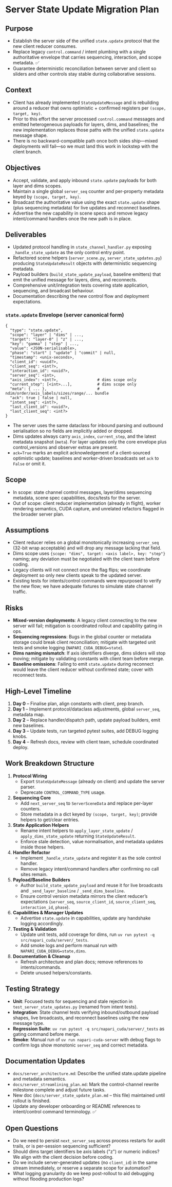 # Server State Update Migration Plan

## Purpose
- Establish the server side of the unified `state.update` protocol that the new client reducer consumes.
- Replace legacy `control.command` / intent plumbing with a single authoritative envelope that carries sequencing, interaction, and scope metadata. ✅
- Guarantee deterministic reconciliation between server and client so sliders and other controls stay stable during collaborative sessions.

## Context
- Client has already implemented `StateUpdateMessage` and is rebuilding around a reducer that owns optimistic + confirmed registers per `(scope, target, key)`.
- Prior to this effort the server processed `control.command` messages and emitted heterogeneous payloads for layers, dims, and baselines; the new implementation replaces those paths with the unified `state.update` message shape.
- There is no backward-compatible path once both sides ship—mixed deployments will fail—so we must land this work in lockstep with the client branch.

## Objectives
- Accept, validate, and apply inbound `state.update` payloads for both layer and dims scopes.
- Maintain a single global `server_seq` counter and per-property metadata keyed by `(scope, target, key)`.
- Broadcast the authoritative value using the exact `state.update` shape (plus sequencing metadata) for live updates and reconnect baselines.
- Advertise the new capability in scene specs and remove legacy intent/command handlers once the new path is in place.

## Deliverables
- Updated protocol handling in `state_channel_handler.py` exposing `_handle_state_update` as the only control entry point.
- Refactored scene helpers (`server_scene.py`, `server_state_updates.py`) producing `StateUpdateResult` objects with deterministic sequencing metadata.
- Payload builders (`build_state_update_payload`, baseline emitters) that emit the unified message for layers, dims, and reconnects.
- Comprehensive unit/integration tests covering state application, sequencing, and broadcast behaviour.
- Documentation describing the new control flow and deployment expectations.

### `state.update` Envelope (server canonical form)

```
{
  "type": "state.update",
  "scope": "layer" | "dims" | ...,
  "target": "layer-0" | "z" | ...,
  "key": "gamma" | "step" | ...,
  "value": <JSON-serialisable>,
  "phase": "start" | "update" | "commit" | null,
  "timestamp": <unix-seconds>,
  "client_id": <uuid?>,
  "client_seq": <int?>,
  "interaction_id": <uuid?>,
  "server_seq": <int>,
  "axis_index": <int?>,                 # dims scope only
  "current_step": [<int>...],           # dims scope only
  "meta": { ... },                      # ndim/order/axis_labels/sizes/range/... bundle
  "ack": true | false | null,
  "intent_seq": <int?>,
  "last_client_id": <uuid?>,
  "last_client_seq": <int?>
}
```

- The server uses the same dataclass for inbound parsing and outbound serialisation so no fields are implicitly added or dropped.
- Dims updates always carry `axis_index`, `current_step`, and the latest metadata snapshot (`meta`). For layer updates only the core envelope plus control_versions and observer extras are present.
- `ack=True` marks an explicit acknowledgement of a client-sourced optimistic update; baselines and worker-driven broadcasts set `ack` to `False` or omit it.


## Scope
- In scope: state channel control messages, layer/dims sequencing metadata, scene spec capabilities, docs/tests for the server.
- Out of scope: client reducer implementation (already in flight), worker rendering semantics, CUDA capture, and unrelated refactors flagged in the broader server plan.

## Assumptions
- Client reducer relies on a global monotonically increasing `server_seq` (32-bit wrap acceptable) and will drop any message lacking that field.
- Dims scope uses `{scope: "dims", target: <axis label>, key: "step"}` naming; any deviation must be negotiated with the client team before coding.
- Legacy clients will not connect once the flag flips; we coordinate deployment so only new clients speak to the updated server.
- Existing tests for intents/control commands were repurposed to verify the new flow; we have adequate fixtures to simulate state channel traffic.

## Risks
- **Mixed-version deployments**: A legacy client connecting to the new server will fail; mitigation is coordinated rollout and capability gating in ops.
- **Sequencing regressions**: Bugs in the global counter or metadata storage could break client reconciliation; mitigate with targeted unit tests and smoke logging (`NAPARI_CUDA_DEBUG=state`).
- **Dims naming mismatch**: If axis identifiers diverge, dims sliders will stop moving; mitigate by validating constants with client team before merge.
- **Baseline omissions**: Failing to emit `state.update` during reconnect would leave the client reducer without confirmed state; cover with reconnect tests.

## High-Level Timeline
1. **Day 0** – Finalise plan, align constants with client, prep branch.
2. **Day 1** – Implement protocol/dataclass adjustments, global `server_seq`, metadata map.
3. **Day 2** – Replace handler/dispatch path, update payload builders, emit new baselines.
4. **Day 3** – Update tests, run targeted pytest suites, add DEBUG logging knobs.
5. **Day 4** – Refresh docs, review with client team, schedule coordinated deploy.

## Work Breakdown Structure
1. **Protocol Wiring**
   - Export `StateUpdateMessage` (already on client) and update the server parser.
   - Deprecate `CONTROL_COMMAND_TYPE` usage.
2. **Sequencing Core**
   - Add `next_server_seq` to `ServerSceneData` and replace per-layer counters.
   - Store metadata in a dict keyed by `(scope, target, key)`; provide helpers to get/clear entries.
3. **State Application Helpers**
   - Rename intent helpers to `apply_layer_state_update` / `apply_dims_state_update` returning `StateUpdateResult`.
   - Enforce stale detection, value normalisation, and metadata updates inside those helpers.
4. **Handler Refactor**
   - Implement `_handle_state_update` and register it as the sole control handler.
   - Remove legacy intent/command handlers after confirming no call sites remain.
5. **Payload/Baseline Builders**
   - Author `build_state_update_payload` and reuse it for live broadcasts and `_send_layer_baseline` / `_send_dims_baseline`.
   - Ensure control version metadata mirrors the client reducer’s expectations (`server_seq`, `source_client_id`, `source_client_seq`, `interaction_id`, `phase`).
6. **Capabilities & Manager Updates**
   - Advertise `state.update` in capabilities, update any handshake logging accordingly.
7. **Testing & Validation**
   - Update unit tests, add coverage for dims, run `uv run pytest -q src/napari_cuda/server/_tests`.
   - Add smoke logs and perform manual run with `NAPARI_CUDA_DEBUG=state,dims`.
8. **Documentation & Cleanup**
   - Refresh architecture and plan docs; remove references to intents/commands.
   - Delete unused helpers/constants.

## Testing Strategy
- **Unit**: Focused tests for sequencing and stale rejection in `test_server_state_updates.py` (renamed from intent tests).
- **Integration**: State channel tests verifying inbound/outbound payload shapes, live broadcasts, and reconnect baselines using the new message type.
- **Regression Suite**: `uv run pytest -q src/napari_cuda/server/_tests` as gating command before merge.
- **Smoke**: Manual run of `uv run napari-cuda-server` with debug flags to confirm logs show monotonic `server_seq` and correct metadata.

## Documentation Updates
- `docs/server_architecture.md`: Describe the unified state.update pipeline and metadata semantics.
- `docs/server_streamlining_plan.md`: Mark the control-channel rewrite milestone complete and adjust future tasks.
- New doc (`docs/server_state_update_plan.md` – this file) maintained until rollout is finished.
- Update any developer onboarding or README references to intent/control command terminology. ✅

## Open Questions
- Do we need to persist `next_server_seq` across process restarts for audit trails, or is per-session sequencing sufficient?
- Should dims target identifiers be axis labels ("z") or numeric indices? We align with the client decision before coding.
- Do we include server-generated updates (no `client_id`) in the same stream immediately, or reserve a separate scope for automation?
- What logging granularity do we keep post-rollout to aid debugging without flooding production logs?
